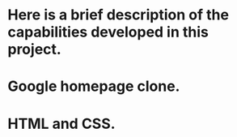# Here is a brief description of the capabilities developed in this project.
# Google homepage clone.
# HTML and CSS.
